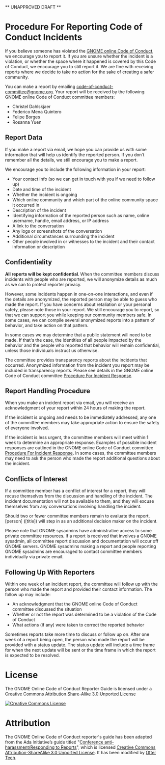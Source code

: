 ** UNAPPROVED DRAFT **

# Procedure For Reporting Code of Conduct Incidents

If you believe someone has violated the [GNOME online Code of Conduct](LINK), we encourage you to report it. If you are unsure whether the incident is a violation, or whether the space where it happened is covered by this Code of Conduct, we encourage you to still report it. We are fine with receiving reports where we decide to take no action for the sake of creating a safer community.

You can make a report by emailing <code-of-conduct-committee@gnome.org>. Your report will be received by the following GNOME online Code of Conduct committee members:

* Christel Dahlskjaer
* Federico Mena Quintero
* Felipe Borges
* Rosanna Yuen

## Report Data

If you make a report via email, we hope you can provide us with some information that will help us identify the reported person. If you don’t remember all the details, we still encourage you to make a report.

We encourage you to include the following information in your report:

* Your contact info (so we can get in touch with you if we need to follow up)
* Date and time of the incident
* Whether the incident is ongoing
* Which online community and which part of the online community space it occurred in
* Description of the incident
* Identifying information of the reported person such as name, online username, handle, email address, or IP address
* A link to the conversation
* Any logs or screenshots of the conversation
* Additional circumstances surrounding the incident
* Other people involved in or witnesses to the incident and their contact information or description

## Confidentiality

**All reports will be kept confidential**. When the committee members discuss incidents with people who are reported, we will anonymize details as much as we can to protect reporter privacy.

However, some incidents happen in one-on-one interactions, and even if the details are anonymized, the reported person may be able to guess who made the report. If you have concerns about retaliation or your personal safety, please note those in your report. We still encourage you to report, so that we can support you while keeping our community members safe. In some cases, we can compile several anonymized reports into a pattern of behavior, and take action on that pattern.

In some cases we may determine that a public statement will need to be made. If that's the case, the identities of all people impacted by the behavior and the people who reported that behavior will remain confidential, unless those individuals instruct us otherwise.

The committee provides transparency reports about the incidents that occurred. Anonymized information from the incident you report may be included in transparency reports. Please see details in the GNOME online Code of Conduct committee [Procedure For Incident Response](LINK).

## Report Handling Procedure

When you make an incident report via email, you will receive an acknowledgment of your report within 24 hours of making the report.

If the incident is ongoing and needs to be immediately addressed, any one of the committee members may take appropriate action to ensure the safety of everyone involved.

If the incident is less urgent, the committee members will meet within 1 week to determine an appropriate response. Examples of possible incident responses are outlined in the GNOME online Code of Conduct committee [Procedure For Incident Response](LINK). In some cases, the committee members may need to ask the person who made the report additional questions about the incident.

## Conflicts of Interest

If a committee member has a conflict of interest for a report, they will recuse themselves from the discussion and handling of the incident. The incident documentation will not be available to them, and they will excuse themselves from any conversations involving handling the incident.

Should two or fewer committee members remain to evaluate the report, [person] ([title]) will step in as an additional decision maker on the incident.

Please note that GNOME sysadmins have administrative access to some private committee resources. If a report is received that involves a GNOME sysadmin, all committee report discussion and documentation will occur off GNOME servers. GNOME sysadmins making a report and people reporting GNOME sysadmins are encouraged to contact committee members individually via private email.

## Following Up With Reporters

Within one week of an incident report, the committee will follow up with the person who made the report and provided their contact information. The follow up may include:

* An acknowledgment that the GNOME online Code of Conduct committee discussed the situation
* Whether or not the report was determined to be a violation of the Code of Conduct
* What actions (if any) were taken to correct the reported behavior

Sometimes reports take more time to discuss or follow up on. After one week of a report being open, the person who made the report will be provided with a status update. The status update will include a time frame for when the next update will be sent or the time frame in which the report is expected to be resolved.

# License

The GNOME Online Code of Conduct Reporter Guide is licensed under a [Creative Commons Attribution Share-Alike 3.0 Unported License](http://creativecommons.org/licenses/by-sa/3.0/)

[![Creative Commons License](http://i.creativecommons.org/l/by-sa/3.0/88x31.png)](http://creativecommons.org/licenses/by-sa/3.0/)

# Attribution

The GNOME Online Code of Conduct reporter's guide has been adapted from the Ada Initiative’s guide titled "[Conference anti-harassment/Responding to Reports](http://geekfeminism.wikia.com/wiki/Conference_anti-harassment/Responding_to_reports)", which is licensed [Creative Commons Attribution-ShareAlike 3.0 Unported License](https://creativecommons.org/licenses/by-sa/3.0/). It has been modified by [Otter Tech](https://otter.technology/code-of-conduct-training).
